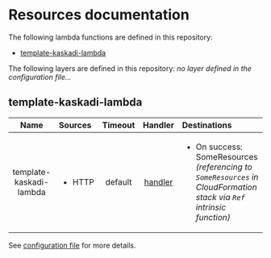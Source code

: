 # Resources documentation

The following lambda functions are defined in this repository:
- [template-kaskadi-lambda](#template-kaskadi-lambda)

The following layers are defined in this repository:
_no layer defined in the configuration file..._

## template-kaskadi-lambda <a name="template-kaskadi-lambda"></a>

|           Name          | Sources                | Timeout |                 Handler                 | Destinations                                                                                                                        |
| :---------------------: | :--------------------- | :-----: | :-------------------------------------: | :---------------------------------------------------------------------------------------------------------------------------------- |
| template-kaskadi-lambda | <ul><li>HTTP</li></ul> | default | [handler](./template-kaskadi-lambda.js) | <ul><li>On success: SomeResources _(referencing to `SomeResources` in CloudFormation stack via `Ref` intrinsic function)_</li></ul> |

See [configuration file](./serverless.yml) for more details.